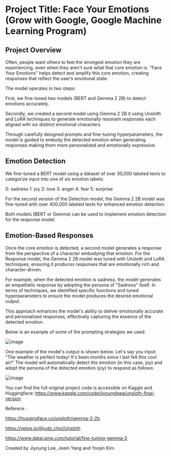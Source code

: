 # Project Title: Face Your Emotions (Grow with Google, Google Machine Learning Program)

## Project Overview

Often, people want others to feel the strongest emotion they are experiencing, even when they aren't sure what that core emotion is. "Face Your Emotions" helps detect and amplify this core emotion, creating responses that reflect the user’s emotional state.

The model operates in two steps:

First, we fine-tuned two models (BERT and Gemma 2 2B) to detect emotions accurately.

Secondly, we created a second model using Gemma 2 2B it using Unsloth and LoRA techniques to generate emotionally resonant responses each aligned with six distinct emotional characters.

Through carefully designed prompts and fine-tuning hyperparameters, the model is guided to embody the detected emotion when generating responses making them more personalized and emotionally expressive.

## Emotion Detection

We fine-tuned a BERT model using a dataset of over 30,000 labeled texts to categorize input into one of six emotion labels:

0: sadness 1: joy 2: love 3: anger 4: fear 5: surprise

For the second version of the Detection model, the Gemma 2 2B model was fine-tuned with over 400,000 labeled texts for enhanced emotion detection.

Both models (BERT or Gemma) can be used to implement emotion detection for the response model.

## Emotion-Based Responses

Once the core emotion is detected, a second model generates a response from the perspective of a character embodying that emotion. For the Response model, the Gemma 2 2B model was tuned with Unsloth and LoRA techniques, ensuring it produces responses that are emotionally rich and character-driven.

For example, when the detected emotion is sadness, the model generates an empathetic response by adopting the persona of "Sadness" itself. In terms of techniques, we identified specific functions and tuned hyperparameters to ensure the model produces the desired emotional output.

This approach enhances the model's ability to deliver emotionally accurate and personalized responses, effectively capturing the essence of the detected emotion.

Below is an example of some of the prompting strategies we used:

![image](https://github.com/user-attachments/assets/57e23d49-8bcd-44b1-a937-651f90989c5d)


One example of the model's output is shown below. Let's say you input: "The weather is perfect today! It's been months since I last felt this cool air!" The model will automatically detect the emotion (in this case, joy) and adopt the persona of the detected emotion (joy) to respond as follows:

![image](https://github.com/user-attachments/assets/a718266b-92a3-4d7b-9352-ef16e42537e3)

You can find the full original project code is accessible on Kaggle and Huggingface: https://www.kaggle.com/code/jiyoungleea/unsloth-final-version

Referece :

https://huggingface.co/unsloth/gemma-2-2b

https://velog.io/@judy_choi/Unsloth

https://www.datacamp.com/tutorial/fine-tuning-gemma-2

Created by Jiyoung Lee, Jeein Yang and Yoojin Kim.
